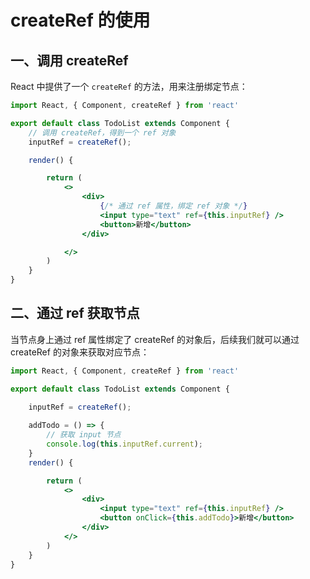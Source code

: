# createRef 的使用

## 一、调用 createRef 

React 中提供了一个 `createRef` 的方法，用来注册绑定节点：

```jsx
import React, { Component, createRef } from 'react'

export default class TodoList extends Component {
    // 调用 createRef，得到一个 ref 对象
    inputRef = createRef();

    render() {

        return (
            <>
                <div>
                	{/* 通过 ref 属性，绑定 ref 对象 */}
                    <input type="text" ref={this.inputRef} />
                    <button>新增</button>
                </div>

            </>
        )
    }
}
```

## 二、通过 ref 获取节点

当节点身上通过 ref 属性绑定了 createRef 的对象后，后续我们就可以通过 createRef 的对象来获取对应节点：

```jsx 
import React, { Component, createRef } from 'react'

export default class TodoList extends Component {
   
    inputRef = createRef();

    addTodo = () => {
        // 获取 input 节点
        console.log(this.inputRef.current);
    }
    render() {

        return (
            <>
                <div>
                    <input type="text" ref={this.inputRef} />
                    <button onClick={this.addTodo}>新增</button>
                </div>
            </>
        )
    }
}

```

